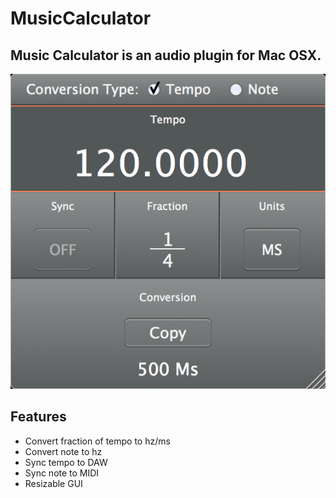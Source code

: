 # MusicCalculator

## Music Calculator is an audio plugin for Mac OSX.

![Alt text](/ScreenShot.png)

## Features

* Convert fraction of tempo to hz/ms
* Convert note to hz
* Sync tempo to DAW
* Sync note to MIDI
* Resizable GUI
